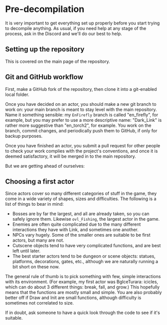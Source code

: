 # Pre-decompilation

It is very important to get everything set up properly before you start trying to decompile anything. As usual, if you need help at any stage of the process, ask in the Discord and we'll do our best to help.

## Setting up the repository

This is covered on the main page of the repository.

## Git and GitHub workflow

First, make a GitHub fork of the repository, then clone it into a git-enabled local folder.

Once you have decided on an actor, you should make a new git branch to work on: your main branch is meant to stay level with the main repository. Name it something sensible: my `EnFirefly` branch is called "en_firefly", for example, but you may prefer to use a more descriptive name: "Dark_Link" is rather more suggestive than "en_torch2", for example. You work on the branch, commit changes, and periodically push them to GitHub, if only for backup purposes.

Once you have finished an actor, you submit a pull request for other people to check your work complies with the project's conventions, and once it is deemed satisfactory, it will be merged in to the main repository.

But we are getting ahead of ourselves:

## Choosing a first actor

Since actors cover so many different categories of stuff in the game, they come in a wide variety of shapes, sizes and difficulties. The following is a list of things to bear in mind:

- Bosses are by far the largest, and all are already taken, so you can safely ignore them. Likewise `ovl_Fishing`, the largest actor in the game.
- Enemies are often quite complicated due to the many different interactions they have with Link, and sometimes one another.
- NPCs vary hugely. Some of the smaller ones are suitable to be first actors, but many are not.
- Cutscene objects tend to have very complicated functions, and are best left until later.
- The best starter actors tend to be dungeon or scene objects: statues, platforms, decorations, gates, etc., although we are naturally running a bit short on these now.

The general rule of thumb is to pick something with few, simple interactions with its environment. (For example, my first actor was BgIceTurara: icicles, which can do about 3 different things: break, fall, and grow.) This hopefully means that the functions are mostly small and simple. You are also probably better off if Draw and Init are small functions, although difficulty is sometimes not correlated to size.

If in doubt, ask someone to have a quick look through the code to see if it's suitable.
